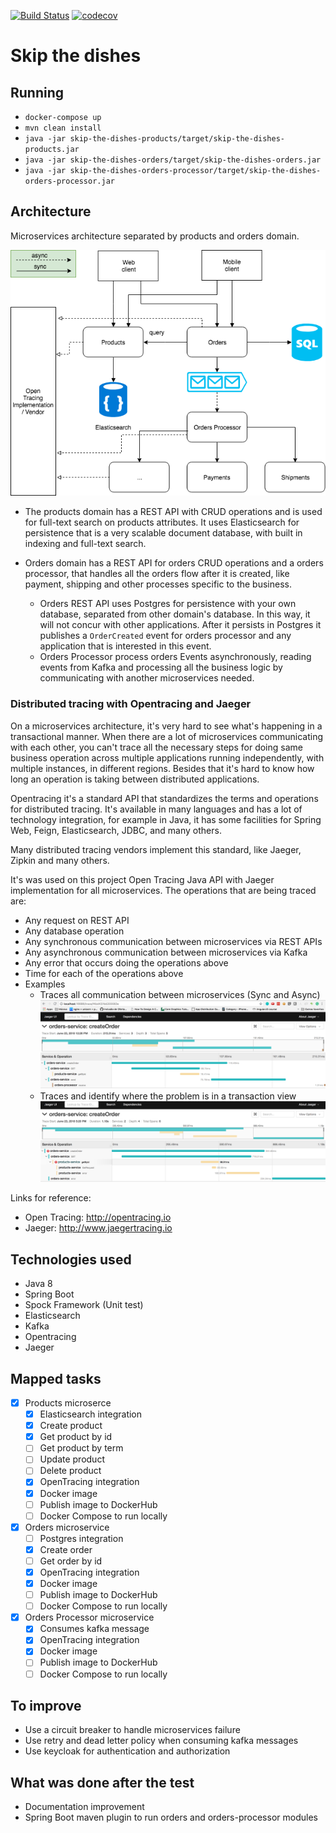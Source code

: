 [![Build Status](https://travis-ci.org/emersonborges/skip-the-dishes.svg?branch=master)](https://travis-ci.org/emersonborges/skip-the-dishes)
[![codecov](https://codecov.io/gh/emersonborges/skip-the-dishes/branch/master/graph/badge.svg)](https://codecov.io/gh/emersonborges/skip-the-dishes)
# Skip the dishes

## Running
* ```docker-compose up```
* ```mvn clean install```
* ```java -jar skip-the-dishes-products/target/skip-the-dishes-products.jar```
* ```java -jar skip-the-dishes-orders/target/skip-the-dishes-orders.jar```
* ```java -jar skip-the-dishes-orders-processor/target/skip-the-dishes-orders-processor.jar```

## Architecture 
Microservices architecture separated by products and orders domain.

![Full architecture](skip-the-dishes-test.png) 

* The products domain has a REST API with CRUD operations and is used for full-text search on products attributes. 
It uses Elasticsearch for persistence that is a very scalable document database, 
with built in indexing and full-text search.

* Orders domain has a REST API for orders CRUD operations and a orders processor, 
that handles all the orders flow after it is created, like payment, shipping and other 
processes specific to the business.
    * Orders REST API uses Postgres for persistence with your own database, 
    separated from other domain's database. In this way, it will not concur with other applications.
    After it persists in Postgres it publishes a ```OrderCreated``` event for 
    orders processor and any application that is interested in this event.
    * Orders Processor process orders Events asynchronously, reading events 
    from Kafka and processing all the business logic by communicating with 
    another microservices needed.
    
### Distributed tracing with Opentracing and Jaeger

On a microservices architecture, it's very hard to see what's happening in a transactional manner. 
When there are a lot of microservices communicating with each other, you can't trace 
all the necessary steps for doing same business operation across multiple applications running 
independently, with multiple instances, in different regions. 
Besides that it's hard to know how long an operation is taking between distributed applications.

Opentracing it's a standard API that standardizes the terms and operations 
for distributed tracing. It's available in many languages and has a lot of technology integration, 
for example in Java, it has some facilities for Spring Web, Feign, Elasticsearch, JDBC, and many others.

Many distributed tracing vendors implement this standard, like Jaeger, Zipkin and many others.

It's was used on this project Open Tracing Java API with Jaeger implementation 
for all microservices. The operations that are being traced are:
* Any request on REST API
* Any database operation
* Any synchronous communication between microservices via REST APIs
* Any asynchronous communication between microservices via Kafka
* Any error that occurs doing the operations above
* Time for each of the operations above 
* Examples
    * Traces all communication between microservices (Sync and Async)
    ![Alt text](jaeger.png)
    * Traces and identify where the problem is in a transaction view
    ![Alt text](jaeger-error.png)

Links for reference:
* Open Tracing: http://opentracing.io     
* Jaeger: http://www.jaegertracing.io

## Technologies used
* Java 8
* Spring Boot
* Spock Framework (Unit test)
* Elasticsearch
* Kafka
* Opentracing
* Jaeger

## Mapped tasks
* [x] Products microserce
    * [x] Elasticsearch integration
    * [x] Create product
    * [x] Get product by id
    * [ ] Get product by term
    * [ ] Update product
    * [ ] Delete product
    * [x] OpenTracing integration
    * [x] Docker image
    * [ ] Publish image to DockerHub
    * [ ] Docker Compose to run locally
* [x] Orders microservice
    * [ ] Postgres integration
    * [x] Create order
    * [ ] Get order by id
    * [x] OpenTracing integration
    * [x] Docker image
    * [ ] Publish image to DockerHub
    * [ ] Docker Compose to run locally
* [x] Orders Processor microservice
    * [x] Consumes kafka message
    * [x] OpenTracing integration
    * [x] Docker image
    * [ ] Publish image to DockerHub
    * [ ] Docker Compose to run locally

## To improve
* Use a circuit breaker to handle microservices failure
* Use retry and dead letter policy when consuming kafka messages
* Use keycloak for authentication and authorization

## What was done after the test
* Documentation improvement
* Spring Boot maven plugin to run orders and orders-processor modules
